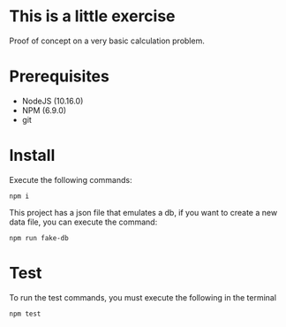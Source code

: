 # This is a little exercise

Proof of concept on a very basic calculation problem.

# Prerequisites
* NodeJS (10.16.0)
* NPM (6.9.0)
* git

# Install
Execute the following commands:
```
npm i
```

This project has a json file that emulates a db, if you want to create a new data file, you can execute the command:
 ```
npm run fake-db
```

# Test
To run the test commands, you must execute the following in the terminal
```
npm test
```

